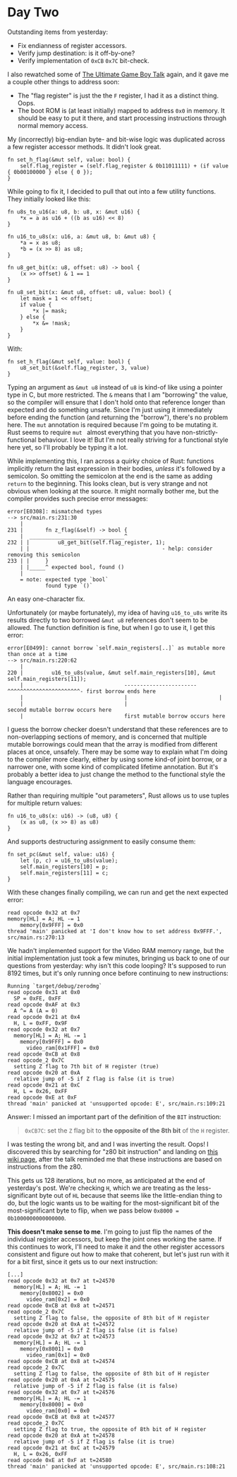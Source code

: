 # Day Two

Outstanding items from yesterday:

- Fix endianness of register accessors.
- Verify jump destination: is it off-by-one?
- Verify implementation of `0xCB` `0x7C` bit-check.

I also rewatched some of [The Ultimate Game Boy Talk](https://youtu.be/HyzD8pNlpwI) again, and it gave me a couple other things to address soon:

- The "flag register" is just the the `F` register, I had it as a distinct thing. Oops.
- The boot ROM is (at least initially) mapped to address `0x0` in memory. It should be easy to put it there, and start processing instructions through normal memory access.

My (incorrectly) big-endian byte- and bit-wise logic was duplicated across a few register accessor methods. It didn't look great.

    fn set_h_flag(&mut self, value: bool) {
        self.flag_register = (self.flag_register & 0b11011111) + (if value { 0b00100000 } else { 0 });
    }

While going to fix it, I decided to pull that out into a few utility functions. They initially looked like this:

    fn u8s_to_u16(a: u8, b: u8, x: &mut u16) {
        *x = a as u16 + ((b as u16) << 8)
    }

    fn u16_to_u8s(x: u16, a: &mut u8, b: &mut u8) {
        *a = x as u8;
        *b = (x >> 8) as u8;
    }

    fn u8_get_bit(x: u8, offset: u8) -> bool {
        (x >> offset) & 1 == 1
    }

    fn u8_set_bit(x: &mut u8, offset: u8, value: bool) {
        let mask = 1 << offset;
        if value {
            *x |= mask;
        } else {
            *x &= !mask;
        }
    }

With:

    fn set_h_flag(&mut self, value: bool) {
        u8_set_bit(&self.flag_register, 3, value)
    }

Typing an argument as `&mut u8` instead of `u8` is kind-of like using a pointer type in C, but more restricted. The `&` means that I am "borrowing" the value, so the compiler will ensure that I don't hold onto that reference longer than expected and do something unsafe. Since I'm just using it immediately before ending the function (and returning the "borrow"), there's no problem here. The `mut` annotation is required because I'm going to be mutating it. Rust seems to require `mut ` almost everything that you have non-strictly-functional behaviour. I love it! But I'm not really striving for a functional style here yet, so I'll probably be typing it a lot.

While implementing this, I ran across a quirky choice of Rust: functions implicitly return the last expression in their bodies, *unless* it's followed by a semicolon. So omitting the semicolon at the end is the same as adding `return` to the beginning. This looks clean, but is very strange and not obvious when looking at the source. It might normally bother me, but the compiler provides such precise error messages:

    error[E0308]: mismatched types
    --> src/main.rs:231:30
        |
    231 |       fn z_flag(&self) -> bool {
        |  ______________________________^
    232 | |         u8_get_bit(self.flag_register, 1);
        | |                                          - help: consider removing this semicolon
    233 | |     }
        | |_____^ expected bool, found ()
        |
        = note: expected type `bool`
                found type `()`

An easy one-character fix.

Unfortunately (or maybe fortunately), my idea of having `u16_to_u8s` write its results directly to two borrowed `&mut u8` references don't seem to be allowed. The function definition is fine, but when I go to use it, I get this error:

    error[E0499]: cannot borrow `self.main_registers[..]` as mutable more than once at a time
    --> src/main.rs:220:62
        |
    220 |         u16_to_u8s(value, &mut self.main_registers[10], &mut self.main_registers[11]);
        |                                -----------------------       ^^^^^^^^^^^^^^^^^^^^^^^- first borrow ends here
        |                                |                             |
        |                                |                             second mutable borrow occurs here
        |                                first mutable borrow occurs here

I guess the borrow checker doesn't understand that these references are to non-overlapping sections of memory, and is concerned that multiple mutable borrowings could mean that the array is modified from different places at once, unsafely. There may be some way to explain what I'm doing to the compiler more clearly, either by using some kind-of joint borrow, or a narrower one, with some kind of complicated lifetime annotation. But it's probably a better idea to just change the method to the functional style the language encourages.

Rather than requiring multiple "out parameters", Rust allows us to use tuples for multiple return values:

    fn u16_to_u8s(x: u16) -> (u8, u8) {
        (x as u8, (x >> 8) as u8)
    }

And supports destructuring assignment to easily consume them:

    fn set_pc(&mut self, value: u16) {
        let (p, c) = u16_to_u8s(value);
        self.main_registers[10] = p;
        self.main_registers[11] = c;
    }

With these changes finally compiling, we can run and get the next expected error:

    read opcode 0x32 at 0x7
    memory[HL] = A; HL -= 1
        memory[0x9FFF] = 0x0
    thread 'main' panicked at 'I don't know how to set address 0x9FFF.', src/main.rs:270:13

We hadn't implemented support for the Video RAM memory range, but the initial implementation just took a few minutes, bringing us back to one of our questions from yesterday: why isn't this code looping? It's supposed to run 8192 times, but it's only running once before continuing to new instructions:

    Running `target/debug/zerodmg`
    read opcode 0x31 at 0x0
      SP = 0xFE, 0xFF
    read opcode 0xAF at 0x3
      A ^= A (A = 0)
    read opcode 0x21 at 0x4
      H, L = 0xFF, 0x9F
    read opcode 0x32 at 0x7
      memory[HL] = A; HL -= 1
        memory[0x9FFF] = 0x0
          video_ram[0x1FFF] = 0x0
    read opcode 0xCB at 0x8
    read opcode_2 0x7C
      setting Z flag to 7th bit of H register (true)
    read opcode 0x20 at 0xA
      relative jump of -5 if Z flag is false (it is true)
    read opcode 0x21 at 0xC
      H, L = 0x26, 0xFF
    read opcode 0xE at 0xF
    thread 'main' panicked at 'unsupported opcode: E', src/main.rs:109:21

Answer: I missed an important part of the definition of the `BIT` instruction:

> `0xCB7C`: set the `Z` flag bit to **the opposite of the 8th bit** of the `H` register.

I was testing the wrong bit, and and I was inverting the result. Oops! I discovered this by searching for "z80 bit instruction" and landing on [this wiki page](http://z80-heaven.wikidot.com/instructions-set:bit), after the talk reminded me that these instructions are based on instructions from the z80.

This gets us 128 iterations, but no more, as anticipated at the end of yesterday's post. We're checking `H`, which we are treating as the less-significant byte out of `HL` because that seems like the little-endian thing to do, but the logic wants us to be waiting for the most-significant bit of the most-significant byte to flip, when we pass below `0x8000 = 0b1000000000000000`.

**This doesn't make sense to me**. I'm going to just flip the names of the individual register accessors, but keep the joint ones working the same. If this continues to work, I'll need to make it and the other register accessors consistent and figure out how to make that coherent, but let's just run with it for a bit first, since it gets us to our next instruction:
  
    [...]
    read opcode 0x32 at 0x7 at t=24570
      memory[HL] = A; HL -= 1
        memory[0x8002] = 0x0
          video_ram[0x2] = 0x0
    read opcode 0xCB at 0x8 at t=24571
    read opcode_2 0x7C
      setting Z flag to false, the opposite of 8th bit of H register
    read opcode 0x20 at 0xA at t=24572
      relative jump of -5 if Z flag is false (it is false)
    read opcode 0x32 at 0x7 at t=24573
      memory[HL] = A; HL -= 1
        memory[0x8001] = 0x0
          video_ram[0x1] = 0x0
    read opcode 0xCB at 0x8 at t=24574
    read opcode_2 0x7C
      setting Z flag to false, the opposite of 8th bit of H register
    read opcode 0x20 at 0xA at t=24575
      relative jump of -5 if Z flag is false (it is false)
    read opcode 0x32 at 0x7 at t=24576
      memory[HL] = A; HL -= 1
        memory[0x8000] = 0x0
          video_ram[0x0] = 0x0
    read opcode 0xCB at 0x8 at t=24577
    read opcode_2 0x7C
      setting Z flag to true, the opposite of 8th bit of H register
    read opcode 0x20 at 0xA at t=24578
      relative jump of -5 if Z flag is false (it is true)
    read opcode 0x21 at 0xC at t=24579
      H, L = 0x26, 0xFF
    read opcode 0xE at 0xF at t=24580
    thread 'main' panicked at 'unsupported opcode: E', src/main.rs:108:21
  